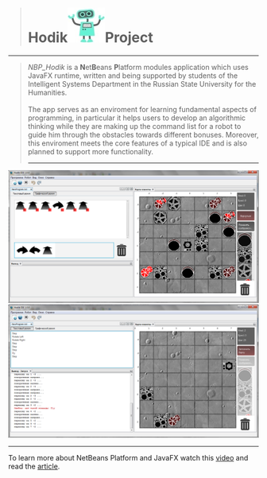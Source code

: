 > # Hodik<img src="/NBP_Hodik/_resources/img/robo.jpg"/>Project 
<hr/>

> *NBP_Hodik* is a **N**et**B**eans **P**latform modules application which uses JavaFX runtime, written and being supported by students of the Intelligent Systems Department in the Russian State University for the Humanities.<br/><br/>
The app serves as an enviroment for learning fundamental aspects of programming, in particular it helps users to develop an algorithmic thinking while they are making up the command list for a robot to guide him through the obstacles towards different bonuses. Moreover, this enviroment meets the core features of a typical IDE and is  also planned to support more functionality.<br/><hr/>

<img src="/NBP_Hodik/_resources/img/scr1.bmp"/>

<img src="/NBP_Hodik/_resources/img/scr2.bmp"/>
<hr/>

To learn more about NetBeans Platform and JavaFX watch this <a href="https://youtu.be/o71rPQ7GSwc">video</a> and read the <a href="https://netbeans.org/features/platform/all-docs.html">article</a>.